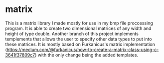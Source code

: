 # matrix
This is a matrix library I made mostly for use in my bmp file proccessing program. It is able to create two dimensional matrices of any width and height of type double. Another branch of this project implements templements that allows the user to specify other data types to put into these matrices. It is mostly based on Furkanicus's matrix implementation (https://medium.com/@furkanicus/how-to-create-a-matrix-class-using-c-3641f37809c7) with the only change being the added templates.
